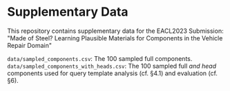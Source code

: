 # Supplementary Data
This repository contains supplementary data for the EACL2023 Submission: "Made of Steel? Learning Plausible Materials for Components in the Vehicle Repair Domain"

<code>data/sampled_components.csv</code>: The 100 sampled full components.\
<code>data/sampled_components_with_heads.csv</code>: The 100 sampled full <em>and head</em> components used for query template analysis (cf. §4.1) and evaluation (cf. §6).
